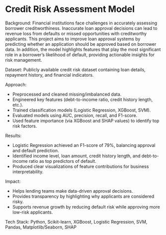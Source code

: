 # Credit Risk Assessment Model

Background:
Financial institutions face challenges in accurately assessing borrower creditworthiness. Inaccurate loan approval decisions can lead to revenue loss from defaults or missed opportunities with creditworthy applicants. This project aims to improve loan approval systems by predicting whether an application should be approved based on borrower data. 
In addition, the model highlights features that play the most significant role in a borrower’s likelihood of default, providing actionable insights for risk management.

Dataset:
Publicly available credit risk dataset containing loan details, repayment history, and financial indicators.

Approach:
* Preprocessed and cleaned missing/imbalanced data.
* Engineered key features (debt-to-income ratio, credit history length, etc.).
* Trained classification models (Logistic Regression, XGBoost, SVM).
* Evaluated models using AUC, precision, recall, and F1-score.
* Used feature importance (via XGBoost and SHAP values) to identify top risk factors.

Results:
* Logistic Regression achieved an F1-score of 79%, balancing approval and default prediction.
* Identified income level, loan amount, credit history length, and debt-to-income ratio as top predictors of default.
* Produced clear visualizations of feature contributions for business interpretability.

Impact:
* Helps lending teams make data-driven approval decisions.
* Provides transparency by highlighting why applicants are considered risky.
* Supports revenue growth by reducing default risk while approving more low-risk applicants.

Tech Stack:
Python, Scikit-learn, XGBoost, Logistic Regression, SVM, Pandas, Matplotlib/Seaborn, SHAP
